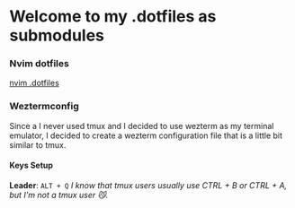 # Welcome to my .dotfiles as submodules

### Nvim dotfiles

[nvim .dotfiles](https://github.com/MateusGuedess/dotfiles-nvim/tree/138efc9283be4acc156dcf9cbda4d41eff11086f)

### Weztermconfig

Since a I never used tmux and I decided to use wezterm as my terminal emulator, I decided to create a wezterm configuration file that is a little bit similar to tmux.

#### Keys Setup

**Leader**: `ALT + Q` _I know that tmux users usually use CTRL + B or CTRL + A, but I'm not a tmux user 😼._
